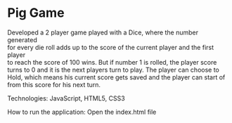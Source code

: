 # Pig Game
Developed a 2 player game played with a Dice, where the number generated           
for every die roll adds up to the score of the current player and the first player  
to reach the score of 100 wins. But if number 1 is rolled, the player score 
turns to 0 and it is the next players turn to play. The player can choose to 
Hold, which means his current score gets saved and the player can start of 
from this score for his next turn.

Technologies: JavaScript, HTML5, CSS3

How to run the application: Open the index.html file
